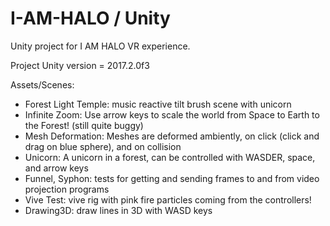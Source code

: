 # I-AM-HALO / Unity

Unity project for I AM HALO VR experience. 

Project Unity version = 2017.2.0f3

Assets/Scenes:
- Forest Light Temple: music reactive tilt brush scene with unicorn
- Infinite Zoom: Use arrow keys to scale the world from Space to Earth to the Forest! (still quite buggy)
- Mesh Deformation: Meshes are deformed ambiently, on click (click and drag on blue sphere), and on collision
- Unicorn: A unicorn in a forest, can be controlled with WASDER, space, and arrow keys
- Funnel, Syphon: tests for getting and sending frames to and from video projection programs
- Vive Test: vive rig with pink fire particles coming from the controllers!
- Drawing3D: draw lines in 3D with WASD keys

